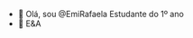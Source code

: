 - 👋 Olá, sou @EmiRafaela
Estudante do 1º ano
- 💞️ E&A

<!---
EmiRafaela/EmiRafaela is a ✨ special ✨ repository because its `README.md` (this file) appears on your GitHub profile.
You can click the Preview link to take a look at your changes.
--->
